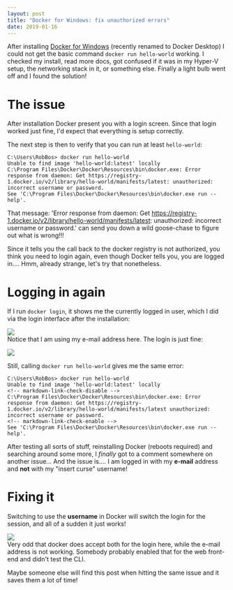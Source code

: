 ```yaml
---
layout: post
title: "Docker for Windows: fix unauthorized errors"
date: 2019-01-16
---
```


After installing [Docker for Windows](https://docs.docker.com/docker-for-windows/) (recently renamed to Docker Desktop) I could not get the basic command `docker run hello-world` working. I checked my install, read more docs, got confused if it was in my Hyper-V setup, the networking stack in it, or something else. Finally a light bulb went off and I found the solution! 

# The issue

After installation Docker present you with a login screen.
Since that login worked just fine, I'd expect that everything is setup correctly.

The next step is then to verify that you can run at least `hello-world`:

```
C:\Users\RobBos> docker run hello-world
Unable to find image 'hello-world:latest' locally
C:\Program Files\Docker\Docker\Resources\bin\docker.exe: Error response from daemon: Get https://registry-1.docker.io/v2/library/hello-world/manifests/latest: unauthorized: incorrect username or password.
See 'C:\Program Files\Docker\Docker\Resources\bin\docker.exe run --help'.
```

That message: 'Error response from daemon: Get https://registry-1.docker.io/v2/library/hello-world/manifests/latest: unauthorized: incorrect username or password.' can send you down a wild goose-chase to figure out what is wrong!!!

Since it tells you the call back to the docker registry is not authorized, you think you need to login again, even though Docker tells you, you are logged in.... Hmm, already strange, let's try that nonetheless.

# Logging in again
If I run `docker login`, it shows me the currently logged in user, which I did via the login interface after the installation:  

![](/images/2019_01_16_Docker_For_Windows_Login.png)  
Notice that I am using my e-mail address here. The login is just fine:  

![](/images/2019_01_16_Docker_for_Windows_Email_Logged_In.png)

Still, calling `docker run hello-world` gives me the same error:

```
C:\Users\RobBos> docker run hello-world
Unable to find image 'hello-world:latest' locally
<!-- markdown-link-check-disable -->
C:\Program Files\Docker\Docker\Resources\bin\docker.exe: Error response from daemon: Get https://registry-1.docker.io/v2/library/hello-world/manifests/latest unauthorized: incorrect username or password.
<!-- markdown-link-check-enable -->
See 'C:\Program Files\Docker\Docker\Resources\bin\docker.exe run --help'.
```


After testing all sorts of stuff, reinstalling Docker (reboots required) and searching around some more, I *finally* got to a comment somewhere on another issue... And the issue is.... I am logged in with my **e-mail** address and **not** with my "insert curse" username! 

# Fixing it
Switching to use the **username** in Docker will switch the login for the session, and all of a sudden it just works!

![](/images/2019_01_16_Docker_for_windows_logged_in_user.png)  
Very odd that docker does accept both for the login here, while the e-mail address is not working. Somebody probably enabled that for the web front-end and didn't test the CLI.

Maybe someone else will find this post when hitting the same issue and it saves them a lot of time!  
